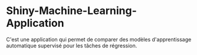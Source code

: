 # Shiny-Machine-Learning-Application
C'est une application qui permet de comparer des modèles d'apprentissage automatique supervisé pour les tâches de régression.
